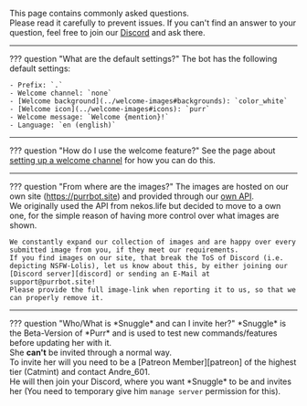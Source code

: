 [Discord]: https://purrbot.site/discord
[nekos.life]: https://nekos.life

This page contains commonly asked questions.  
Please read it carefully to prevent issues. If you can't find an answer to your question, feel free to join our [Discord] and ask there.

----
??? question "What are the default settings?"
    The bot has the following default settings:
	
	- Prefix: `.`
	- Welcome channel: `none`
	- [Welcome background](../welcome-images#backgrounds): `color_white`
	- [Welcome icon](../welcome-images#icons): `purr`
	- Welcome message: `Welcome {mention}!`
	- Language: `en (english)`

----
??? question "How do I use the welcome feature?"
    See the page about [setting up a welcome channel](../welcome-channel) for how you can do this.

----
??? question "From where are the images?"
    The images are hosted on our own site (https://purrbot.site) and provided through our [own API](/api).  
	We originally used the API from nekos.life but decided to move to a own one, for the simple reason of having more control over what images are shown.
	
	We constantly expand our collection of images and are happy over every submitted image from you, if they meet our requirements.  
	If you find images on our site, that break the ToS of Discord (i.e. depicting NSFW-Lolis), let us know about this, by either joining our [Discord server][discord] or sending an E-Mail at support@purrbot.site!  
	Please provide the full image-link when reporting it to us, so that we can properly remove it.

----
??? question "Who/What is \*Snuggle\* and can I invite her?"
    \*Snuggle\* is the Beta-Version of \*Purr\* and is used to test new commands/features before updating her with it.  
	She **can't** be invited through a normal way.  
	To invite her will you need to be a [Patreon Member][patreon] of the highest tier (Catmint) and contact Andre_601.  
	He will then join your Discord, where you want \*Snuggle\* to be and invites her (You need to temporary give him `manage server` permission for this).